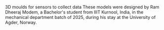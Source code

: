 3D moulds for sensors to collect data
These models were designed by Ram Dheeraj Modem, a Bachelor's student from IIIT Kurnool, India, in the mechanical department batch of 2025, during his stay at the University of Agder, Norway.
